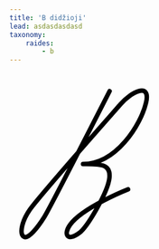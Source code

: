 ```yaml
---
title: 'B didžioji'
lead: asdasdasdasd
taxonomy:
    raides:
        - b
---
```


<svg width="270" height="454" xmlns="http://www.w3.org/2000/svg" xmlns:xlink="http://www.w3.org/1999/xlink" x="0px" y="0px" viewBox="0 0 270 454" enable-background="new 0 0 270 454" xml:space="preserve">
<path fill="none" stroke="#000000" stroke-width="8" stroke-linecap="round" stroke-linejoin="round" stroke-miterlimit="10" d="M177.3,33.5c0,0-105.3,205.7-115.5,222.1c-11.3,18.1-28.8,40.5-36.6,35s-3.5-27.2,10.9-47.8c17.8-25.5,157-181.9,160.7-186.4c17.1-20.2,53.8-40.2,45.1-2.7c-8.9,38.5-52.5,108.6-111.6,108.6c29.6,0.4,49.4-1.3,46.7,24.4c-2.7,25.7-39.3,87-53.7,97.6c-21.3,15.6-28,2-16-14.7C129.7,238.6,210,207,210,207"/>
</svg>